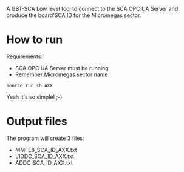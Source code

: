 A GBT-SCA Low level tool to connect to the SCA OPC UA Server and produce the board'SCA ID for the Micromegas sector.

# How to run

Requirements:
- SCA OPC UA Server must be running
- Remember Micromegas sector name

```
source run.sh AXX
```
Yeah it's so simple! ;-)

# Output files

The program will create 3 files:
- MMFE8_SCA_ID_AXX.txt
- L1DDC_SCA_ID_AXX.txt
- ADDC_SCA_ID_AXX.txt